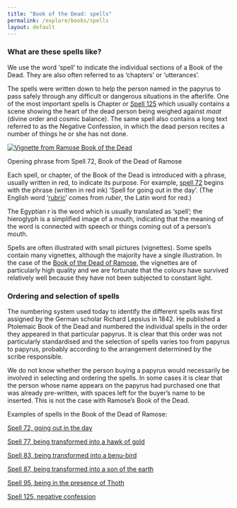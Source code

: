 ```yaml
---
title: "Book of the Dead: spells"
permalink: /explore/books/spells
layout: default
---
```


### What are these spells like?

We use the word ‘spell’ to indicate the individual sections of a Book of the Dead. They are also often referred to as ‘chapters’ or ‘utterances’.

The spells were written down to help the person named in the papyrus to pass safely through any difficult or dangerous situations in the afterlife. One of the most important spells is Chapter or [Spell 125](bodspells.125.1.html) which usually contains a scene showing the heart of the dead person being weighed against _maat_ (divine order and cosmic balance). The same spell also contains a long text referred to as the Negative Confession, in which the dead person recites a number of things he or she has not done.

 [![Vignette from Ramose Book of the Dead](../images/tnbd72redtext.jpg)](../../../_functions/imagewindow.php?../gallery/papyrus/images/bd72redtext.jpg")

Opening phrase
from Spell 72,
Book of the
Dead of Ramose

Each spell, or chapter, of the Book of the Dead is introduced with a phrase, usually written in red, to indicate its purpose. For example, [spell 72](bodspells.72.1.html) begins with the phrase (written in red ink) ‘Spell for going out in the day’. (The English word ‘[rubric](http://en.wikipedia.org/wiki/Rubric)’ comes from _ruber_, the Latin word for red.)

The Egyptian _r_ is the word which is usually translated as ‘spell’; the hieroglyph is a simplified image of a mouth, indicating that the meaning of the word is connected with speech or things coming out of a person’s mouth.

Spells are often illustrated with small pictures (vignettes). Some spells contain many vignettes, although the majority have a single illustration. In the case of the [Book of the Dead of Ramose](../ramosebod/index.html), the vignettes are of particularly high quality and we are fortunate that the colours have survived relatively well because they have not been subjected to constant light.

### Ordering and selection of spells

The numbering system used today to identify the different spells was first assigned by the German scholar Richard Lepsius in 1842. He published a Ptolemaic Book of the Dead and numbered the individual spells in the order they appeared in that particular papyrus. It is clear that this order was not particularly standardised and the selection of spells varies too from papyrus to papyrus, probably according to the arrangement determined by the scribe responsible.

We do not know whether the person buying a papyrus would necessarily be involved in selecting and ordering the spells. In some cases it is clear that the person whose name appears on the papyrus had purchased one that was already pre-written, with spaces left for the buyer’s name to be inserted. This is not the case with Ramose’s Book of the Dead.

Examples of spells in the Book of the Dead of Ramose:

[Spell 72, going out in the day](bodspells.72.1.html)

[Spell 77, being transformed into a hawk of gold](bodspells.77.1.html)

[Spell 83, being transformed into a benu-bird](bodspells.83.1.html)

[Spell 87, being transformed into a son of the earth](bodspells.87.1.html)

[Spell 95, being in the presence of Thoth](bodspells.95.1.html)

[Spell 125, negative confession](bodspells.125.1.html)
